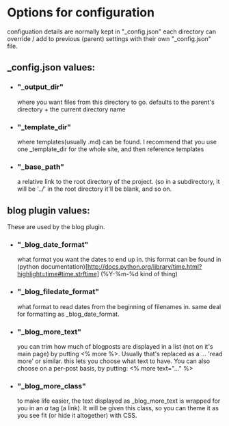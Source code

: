 # Options for configuration

configuation details are normally kept in "_config.json"
each directory can override / add to previous (parent) settings with their own "_config.json" file.

## _config.json values:

- ### "_output_dir"
  where you want files from this directory to go.  defaults to the parent's directory +
  the current directory name

- ### "_template_dir"
  where templates(usually .md) can be found.  I recommend that you use one _template_dir
  for the whole site, and then reference templates

- ### "_base_path"
  a relative link to the root directory of the project. (so in a subdirectory, it will
  be '../' in the root directory it'll be blank, and so on.


## blog plugin values:

These are used by the blog plugin.

- ### "_blog_date_format"
  what format you want the dates to end up in.
  this format can be found in (python documentation)[http://docs.python.org/library/time.html?highlight=time#time.strftime] (%Y-%m-%d kind of thing)

- ### "_blog_filedate_format"
  what format to read dates from the beginning of filenames in.
  same deal for formatting as _blog_date_format.

- ### "_blog_more_text"
  you can trim how much of blogposts are displayed in a list (not on it's main page)
  by putting <% more %>.  Usually that's replaced as a ... 'read more' or similar.
  this lets you choose what text to have.
  You can also choose on a per-post basis, by putting:
  <% more text="..." %>

- ### "_blog_more_class"
  to make life easier, the text displayed as _blog_more_text is wrapped for you in
  an <a>_a_</a> tag (a link). It will be given this class, so you can theme it as
  you see fit (or hide it altogether) with CSS.
